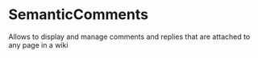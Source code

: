 # SemanticComments
Allows to display and manage comments and replies that are attached to any page in a wiki
